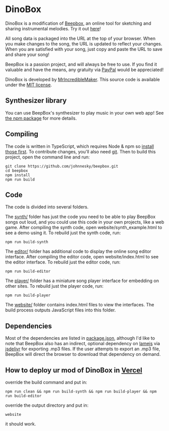 # DinoBox

DinoBox is a modification of [Beepbox](https://www.beepbox.co), an online tool for sketching and sharing instrumental melodies.
Try it out [here](https://www.dinobox.vercel.app)!

All song data is packaged into the URL at the top of your browser. When you make
changes to the song, the URL is updated to reflect your changes. When you are
satisfied with your song, just copy and paste the URL to save and share your
song!

BeepBox is a passion project, and will always be free to use. If you find it
valuable and have the means, any gratuity via
[PayPal](https://www.paypal.com/cgi-bin/webscr?cmd=_donations&business=QZJTX9GRYEV9N&currency_code=USD)
would be appreciated!

DinoBox is developed by [MrIncredibleMaker](https://scratch.mit.edu/users/MrIncredibleMakerZe). This source code
is available under the [MIT license](LICENSE.md).

## Synthesizer library

You can use BeepBox's synthesizer to play music in your own web app! See
[the npm package](https://www.npmjs.com/package/beepbox) for more details.

## Compiling

The code is written in TypeScript, which requires Node & npm so
[install those first](https://nodejs.org/en/download). To contribute changes,
you'll also need [git](https://github.com/git-guides/install-git). Then to build
this project, open the command line and run:

```
git clone https://github.com/johnnesky/beepbox.git
cd beepbox
npm install
npm run build
```

## Code

The code is divided into several folders.

The [synth/](synth) folder has just the code you need to be able to play BeepBox
songs out loud, and you could use this code in your own projects, like a web
game. After compiling the synth code, open website/synth_example.html to see a
demo using it. To rebuild just the synth code, run:

```
npm run build-synth
```

The [editor/](editor) folder has additional code to display the online song
editor interface. After compiling the editor code, open website/index.html to
see the editor interface. To rebuild just the editor code, run:

```
npm run build-editor
```

The [player/](player) folder has a miniature song player interface for embedding
on other sites. To rebuild just the player code, run:

```
npm run build-player
```

The [website/](website) folder contains index.html files to view the interfaces.
The build process outputs JavaScript files into this folder.

## Dependencies

Most of the dependencies are listed in [package.json](package.json), although
I'd like to note that BeepBox also has an indirect, optional dependency on
[lamejs](https://www.npmjs.com/package/lamejs) via
[jsdelivr](https://www.jsdelivr.com/) for exporting .mp3 files. If the user
attempts to export an .mp3 file, BeepBox will direct the browser to download
that dependency on demand.

## How to deploy ur mod of DinoBox in [Vercel](https://www.vercel.app)

override the build command and put in:

```
npm run clean && npm run build-synth && npm run build-player && npm run build-editor
```

override the output directory and put in:

```
website
```

it should work.